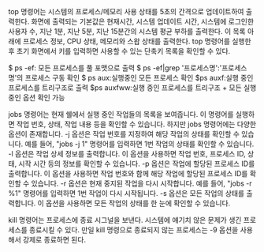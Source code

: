 top 명령어는 시스템의 프로세스/메모리 사용 상태를 5초의 간격으로 업데이트하여 출력한다. 화면에 출력되는 기본값은 현재시간, 시스템 업데이트 시간, 시스템에 로그인한 사용자 수, 지난 1분, 지난 5분, 지난 15분간의 시스템 평균 부하를 출력한다. 이 목록 아래에 프로세스 정보, CPU 상태, 메모리와 스왑 상태를 출력한다. top 명령어를 실행한 후 초기 화면에서  키를 입력하면 사용할 수 있는 단축키 목록을 확인할 수 있다.

$ ps -ef: 모든 프로세스를 풀 포맷으로 출력
$ ps -ef|grep '프로세스명':'프로세스명'의 프로세스 구동 확인
$ ps aux:실행중인 모든 프로세스 확인
$ps auxf:실행 중인 프로세스를 트리구조로 출력
$ps auxfww:실행 중인 프로세스를 트리구조 + 모든 실행중인 옵션 확인 가능

jobs 명령어는 현재 쉘에서 실행 중인 작업들의 목록을 보여줍니다. 
이 명령어를 실행하면 작업 번호, 상태, 작업 내용 등을 확인할 수 있습니다. 하지만 jobs 명령어에는 다양한 옵션이 존재합니다.
-j 옵션은 작업 번호를 지정하여 해당 작업의 상태를 확인할 수 있습니다. 예를 들어, "jobs -j 1" 명령어를 입력하면 1번 작업의 상태를 확인할 수 있습니다.
-l 옵션은 작업 상세 정보를 출력합니다. 이 옵션을 사용하면 작업 번호, 프로세스 ID, 상태, 시작 시간 등의 정보를 확인할 수 있습니다.
-p 옵션은 작업에 할당된 프로세스 ID를 출력합니다. 이 옵션을 사용하면 작업 번호와 함께 해당 작업에 할당된 프로세스 ID를 확인할 수 있습니다.
-r 옵션은 현재 중지된 작업을 다시 시작합니다. 예를 들어, "jobs -r %1" 명령어를 입력하면 1번 작업이 다시 시작됩니다.
-s 옵션은 모든 작업의 상태를 출력합니다. 이 옵션을 사용하면 모든 작업의 상태를 한 눈에 확인할 수 있습니다.

kill 명령어는 프로세스에 종료 시그널을 보낸다. 시스템에 얘기치 않은 문제가 생긴 프로세스를 종료시킬 수 있다. 만일 kill 명령으로 종료되지 않는 프로세스는 -9 옵션을 사용해서 강제로 종료하면 된다.
​
